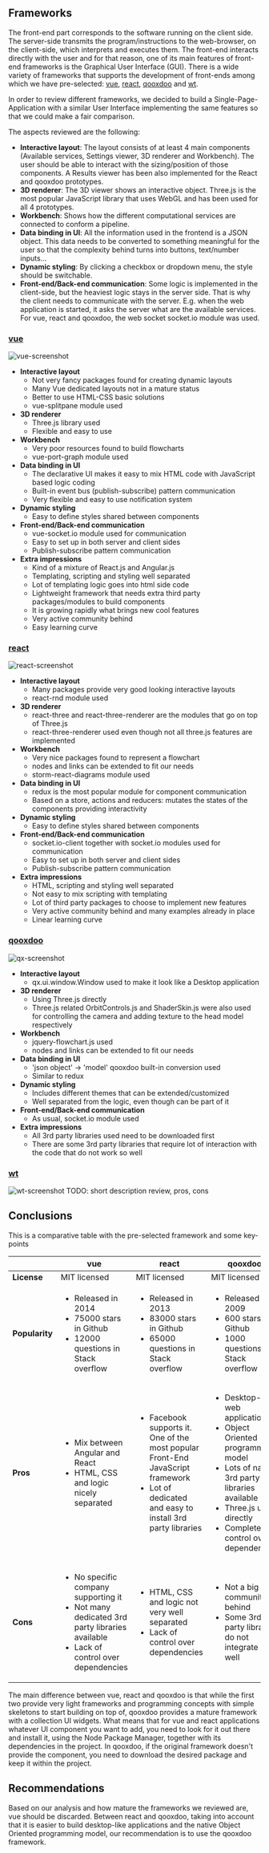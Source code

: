 ## Frameworks

The front-end part corresponds to the software running on the client side. The server-side transmits the program/instructions to the web-browser, on the client-side, which interprets and executes them. The front-end interacts directly with the user and for that reason, one of its main features of front-end frameworks is the Graphical User Interface (GUI). There is a wide variety of frameworks that supports the development of front-ends among which we have pre-selected: [vue], [react], [qooxdoo] and [wt].

In order to review different frameworks, we decided to build a Single-Page-Application with a similar User Interface implementing the same features so that we could make a fair comparison.

The aspects reviewed are the following:
- **Interactive layout**: The layout consists of at least 4 main components (Available services, Settings viewer, 3D renderer and Workbench). The user should be able to interact with the sizing/position of those components. A Results viewer has been also implemented for the React and qooxdoo prototypes.
- **3D renderer**: The 3D viewer shows an interactive object. Three.js is the most popular JavaScript library that uses WebGL and has been used for all 4 prototypes.
- **Workbench**: Shows how the different computational services are connected to conform a pipeline.
- **Data binding in UI**: All the information used in the frontend is a JSON object. This data needs to be converted to something meaningful for the user so that the complexity behind turns into buttons, text/number inputs...
- **Dynamic styling**: By clicking a checkbox or dropdown menu, the style should be switchable.
- **Front-end/Back-end communication**: Some logic is implemented in the client-side, but the heaviest logic stays in the server side. That is why the client needs to communicate with the server. E.g. when the web application is started, it asks the server what are the available services. For vue, react and qooxdoo, the web socket socket.io module was used.

### [vue]
![vue-screenshot](../img/vue.png)
- **Interactive layout**
  - Not very fancy packages found for creating dynamic layouts
  - Many Vue dedicated layouts not in a mature status
  - Better to use HTML-CSS basic solutions
  - vue-splitpane module used
- **3D renderer**
  - Three.js library used
  - Flexible and easy to use
- **Workbench**
  - Very poor resources found to build flowcharts
  - vue-port-graph module used
- **Data binding in UI**
  - The declarative UI makes it easy to mix HTML code with JavaScript based logic coding
  - Built-in event bus (publish-subscribe) pattern communication
  - Very flexible and easy to use notification system
- **Dynamic styling**
  - Easy to define styles shared between components
- **Front-end/Back-end communication**
  - vue-socket.io module used for communication
  - Easy to set up in both server and client sides
  - Publish-subscribe pattern communication
- **Extra impressions**
  - Kind of a mixture of React.js and Angular.js
  - Templating, scripting and styling well separated
  - Lot of templating logic goes into html side code
  - Lightweight framework that needs extra third party packages/modules to build components
  - It is growing rapidly what brings new cool features
  - Very active community behind
  - Easy learning curve

### [react]
![react-screenshot](../img/react.jpg)
- **Interactive layout**
  - Many packages provide very good looking interactive layouts
  - react-rnd module used
- **3D renderer**
  - react-three and react-three-renderer are the modules that go on top of Three.js
  - react-three-renderer used even though not all three.js features are implemented
- **Workbench**
  - Very nice packages found to represent a flowchart
  - nodes and links can be extended to fit our needs
  - storm-react-diagrams module used
- **Data binding in UI**
  - redux is the most popular module for component communication
  - Based on a store, actions and reducers: mutates the states of the components providing interactivity
- **Dynamic styling**
  - Easy to define styles shared between components
- **Front-end/Back-end communication**
  - socket.io-client together with socket.io modules used for communication
  - Easy to set up in both server and client sides
  - Publish-subscribe pattern communication
- **Extra impressions**
  - HTML, scripting and styling well separated
  - Not easy to mix scripting with templating
  - Lot of third party packages to choose to implement new features
  - Very active community behind and many examples already in place
  - Linear learning curve

### [qooxdoo]
![qx-screenshot](../img/qx.png)
- **Interactive layout**
  - qx.ui.window.Window used to make it look like a Desktop application
- **3D renderer**
  - Using Three.js directly
  - Three.js related OrbitControls.js and ShaderSkin.js were also used for controlling the camera and adding texture to the head model respectively
- **Workbench**
  - jquery-flowchart.js used
  - nodes and links can be extended to fit our needs
- **Data binding in UI**
  - 'json object' -> 'model' qooxdoo built-in conversion used
  - Similar to redux
- **Dynamic styling**
  - Includes different themes that can be extended/customized
  - Well separated from the logic, even though can be part of it
- **Front-end/Back-end communication**
  - As usual, socket.io module used
- **Extra impressions**
  - All 3rd party libraries used need to be downloaded first
  - There are some 3rd party libraries that require lot of interaction with the code that do not work so well

### [wt]
![wt-screenshot](../img/wt.png)
TODO: short description review, pros, cons

## Conclusions
This is a comparative table with the pre-selected framework and some key-points

|                | vue          | react        |      qooxdoo |
|----------------|--------------|--------------|--------------|
|  **License**   | MIT licensed | MIT licensed | MIT licensed |
| **Popularity** | <ul><li>Released in 2014</li><li>75000 stars in Github</li><li>12000 questions in Stack overflow</li></ul> | <ul><li>Released in 2013</li><li>83000 stars in Github</li><li>65000 questions in Stack overflow</li></ul> | <ul><li>Released in 2009</li><li>600 stars in Github</li><li>1000 questions in Stack overflow</li></ul> |
|    **Pros**    | <ul><li>Mix between Angular and React</li><li>HTML, CSS and logic nicely separated</li></ul> | <ul><li>Facebook supports it. One of the most popular Front-End JavaScript framework</li><li>Lot of dedicated and easy to install 3rd party libraries | <ul><li>Desktop-like web application</li><li>Object Oriented programming model</li><li>Lots of native 3rd party libraries available</li><li>Three.js used directly</li><li>Complete control over dependencies |
|    **Cons**    | <ul><li>No specific company supporting it</li><li>Not many dedicated 3rd party libraries available</li><li>Lack of control over dependencies</li></ul> | <ul><li>HTML, CSS and logic not very well separated</li><li>Lack of control over dependencies</li></ul> | <ul><li>Not a big community behind</li><li>Some 3rd party libraries do not integrate very well</li></ul> |

The main difference between vue, react and qooxdoo is that while the first two provide very light frameworks and programming concepts with simple skeletons to start building on top of, qooxdoo provides a mature framework with a collection UI widgets. What means that for vue and react applications whatever UI component you want to add, you need to look for it out there and install it, using the Node Package Manager, together with its dependencies in the project. In qooxdoo, if the original framework doesn't provide the component, you need to download the desired package and keep it within the project.

## Recommendations
Based on our analysis and how mature the frameworks we reviewed are, vue should be discarded.
Between react and qooxdoo, taking into account that it is easier to build desktop-like applications and the native Object Oriented programming model, our recommendation is to use the qooxdoo framework.



[vue]: https://vuejs.org
[react]: https://reactjs.org
[qooxdoo]: http://www.qooxdoo.org
[wt]: https://www.webtoolkit.eu/wt
